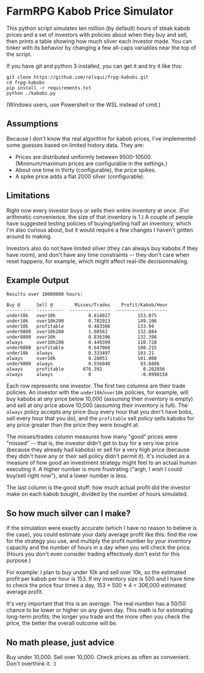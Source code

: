 # FarmRPG Kabob Price Simulator

This python script simulates ten million (by default) hours of steak kabob prices and a set of investors with policies about when they buy and sell, then prints a table showing how much silver each investor made. You can tinker with its behavior by changing a few all-caps variables near the top of the script.

If you have git and python 3 installed, you can get it and try it like this:

```
git clone https://github.com/relsqui/frpg-kabobs.git
cd frpg-kabobs
pip install -r requirements.txt
python ./kabobs.py
```

(Windows users, use Powershell or the WSL instead of cmd.)

## Assumptions

Because I don't know the real algorithm for kabob prices, I've implemented some guesses based on limited history data. They are:

* Prices are distributed uniformly between 9500-10500. (Minimum/maximum prices are configurable in the settings.)
* About one time in thirty (configurable), the price spikes.
* A spike price adds a flat 2000 silver (configurable).

## Limitations

Right now every investor buys or sells their entire inventory at once. (For arithmetic convenience, the size of that inventory is 1.) A couple of people have suggested testing policies of buying/selling half an inventory, which I'm also curious about, but it would require a few changes I haven't gotten around to making.

Investors also do not have limited silver (they can always buy kabobs if they have room), and don't have any time constraints -- they don't care when reset happens, for example, which might affect real-life decisionmaking.

## Example Output

```
Results over 10000000 hours:

Buy @      Sell @        Misses/Trades    Profit/Kabob/Hour
---------  ----------  ---------------  -------------------
under10k   over10k            0.614027          153.075
under10k   over10k200         0.782913          149.106
under10k   profitable         0.483306          133.94
under9800  over10k200         1.00562           132.884
under9800  over10k            0.836396          132.398
always     over10k200         0.449399          110.728
under9800  profitable         0.647066          108.215
under10k   always             0.333497          103.21
always     over10k            0.28051           101.008
under9800  always             0.556048           93.6886
always     profitable       676.392               0.202856
always     always             0                  -0.0990158
```

Each row represents one investor. The first two columns are their trade policies. An investor with the `under10k`/`over10k` policies, for example, will buy kabobs at *any* price below 10,000 (assuming their inventory is empty) and sell at *any* price above 10,000 (assuming their inventory is full). The `always` policy accepts any price (buy every hour that you don't have bobs, sell every hour that you do), and the `profitable` sell policy sells kabobs for any price greater than the price they were bought at.

The misses/trades column measures how many "good" prices were "missed" -- that is, the investor didn't get to buy for a very low price (because they already had kabobs) or sell for a very high price (because they didn't have any or their sell policy didn't permit it). It's included as a measure of how good an investment strategy might feel to an actual human executing it. A higher number is more frustrating ("argh, I wish I could buy/sell right now"), and a lower number is less.

The last column is the good stuff: how much actual profit did the investor make on each kabob bought, divided by the number of hours simulated.

## So how much silver can I make?

If the simulation were exactly accurate (which I have no reason to believe is the case), you could estimate your daily average profit like this: find the row for the strategy you use, and multiply the profit number by your inventory capacity and the number of hours in a day when you will check the price. (Hours you don't even consider trading effectively don't exist for this purpose.)

For example: I plan to buy under 10k and sell over 10k, so the estimated profit per kabob per hour is 153. If my inventory size is 500 and I have time to check the price four times a day, 153 * 500 * 4 = 306,000 estimated average profit.

It's very important that this is an *average*. The real number has a 50/50 chance to be lower or higher on any given day. This math is for estimating long-term profits; the longer you trade and the more often you check the price, the better the overall outcome will be.

## No math please, just advice

Buy under 10,000. Sell over 10,000. Check prices as often as convenient. Don't overthink it. :)
